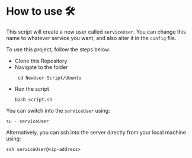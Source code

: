 # How to use 🛠

This script will create a new user called `serviceUser`. You can change this name to whatever service you want, and also alter it in the `config` file.

To use this project, follow the steps below:

- Clone this Repository
- Navigate to the folder
  ```
   cd NewUser-Script/Ubuntu
  ```
- Run the script
  ```
  bash script.sh
  ```

You can switch into the `serviceUser` using:
```
su - serviceUser
```

Alternatively, you can ssh into the server directly from your local machine using:
```
ssh serviceUser@<ip-address>
```
